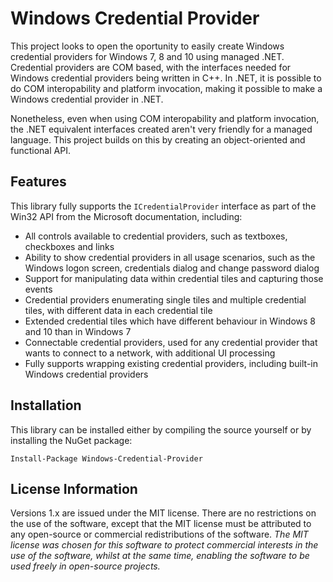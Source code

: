 # Windows Credential Provider

This project looks to open the oportunity to easily create Windows credential providers for Windows 7, 8 and 10 using managed .NET. Credential providers are COM based, with the interfaces needed for Windows credential providers being written in C++. In .NET, it is possible to do COM interopability and platform invocation, making it possible to make a Windows credential provider in .NET.

Nonetheless, even when using COM interopability and platform invocation, the .NET equivalent interfaces created aren't very friendly for a managed language. This project builds on this by creating an object-oriented and functional API.

## Features

This library fully supports the `ICredentialProvider` interface as part of the Win32 API from the Microsoft documentation, including:

- All controls available to credential providers, such as textboxes, checkboxes and links
- Ability to show credential providers in all usage scenarios, such as the Windows logon screen, credentials dialog and change password dialog
- Support for manipulating data within credential tiles and capturing those events
- Credential providers enumerating single tiles and multiple credential tiles, with different data in each credential tile
- Extended credential tiles which have different behaviour in Windows 8 and 10 than in Windows 7
- Connectable credential providers, used for any credential provider that wants to connect to a network, with additional UI processing
- Fully supports wrapping existing credential providers, including built-in Windows credential providers

## Installation

This library can be installed either by compiling the source yourself or by installing the NuGet package:

`Install-Package Windows-Credential-Provider`

## License Information

Versions 1.x are issued under the MIT license. There are no restrictions on the use of the software, except that the MIT license must be attributed to any open-source or commercial redistributions of the software. *The MIT license was chosen for this software to protect commercial interests in the use of the software, whilst at the same time, enabling the software to be used freely in open-source projects.*
